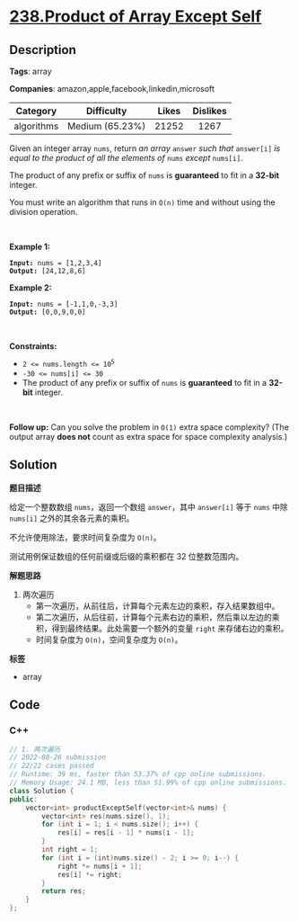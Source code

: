 # [238.Product of Array Except Self](https://leetcode.com/problems/product-of-array-except-self/description/)

## Description

**Tags**: array

**Companies**: amazon,apple,facebook,linkedin,microsoft

|  Category  |   Difficulty    | Likes | Dislikes |
| :--------: | :-------------: | :---: | :------: |
| algorithms | Medium (65.23%) | 21252 |   1267   |

<p>Given an integer array <code>nums</code>, return <em>an array</em> <code>answer</code> <em>such that</em> <code>answer[i]</code> <em>is equal to the product of all the elements of</em> <code>nums</code> <em>except</em> <code>nums[i]</code>.</p>
<p>The product of any prefix or suffix of <code>nums</code> is <strong>guaranteed</strong> to fit in a <strong>32-bit</strong> integer.</p>
<p>You must write an algorithm that runs in&nbsp;<code>O(n)</code>&nbsp;time and without using the division operation.</p>
<p>&nbsp;</p>
<p><strong class="example">Example 1:</strong></p>
<pre><code><strong>Input:</strong> nums = [1,2,3,4]
<strong>Output:</strong> [24,12,8,6]</code></pre><p><strong class="example">Example 2:</strong></p>
<pre><code><strong>Input:</strong> nums = [-1,1,0,-3,3]
<strong>Output:</strong> [0,0,9,0,0]</code></pre>
<p>&nbsp;</p>
<p><strong>Constraints:</strong></p>
<ul>
  <li><code>2 &lt;= nums.length &lt;= 10<sup>5</sup></code></li>
  <li><code>-30 &lt;= nums[i] &lt;= 30</code></li>
  <li>The product of any prefix or suffix of <code>nums</code> is <strong>guaranteed</strong> to fit in a <strong>32-bit</strong> integer.</li>
</ul>
<p>&nbsp;</p>
<p><strong>Follow up:</strong>&nbsp;Can you solve the problem in <code>O(1)</code>&nbsp;extra&nbsp;space complexity? (The output array <strong>does not</strong> count as extra space for space complexity analysis.)</p>

## Solution

**题目描述**

给定一个整数数组 `nums`，返回一个数组 `answer`，其中 `answer[i]` 等于 `nums` 中除 `nums[i]` 之外的其余各元素的乘积。

不允许使用除法，要求时间复杂度为 `O(n)`。

测试用例保证数组的任何前缀或后缀的乘积都在 32 位整数范围内。

**解题思路**

1. 两次遍历
   - 第一次遍历，从前往后，计算每个元素左边的乘积，存入结果数组中。
   - 第二次遍历，从后往前，计算每个元素右边的乘积，然后乘以左边的乘积，得到最终结果。此处需要一个额外的变量 `right` 来存储右边的乘积。
   - 时间复杂度为 `O(n)`，空间复杂度为 `O(n)`。

**标签**

- array

<!-- code start -->
## Code

### C++

```cpp
// 1. 两次遍历
// 2022-08-26 submission
// 22/22 cases passed
// Runtime: 39 ms, faster than 53.37% of cpp online submissions.
// Memory Usage: 24.1 MB, less than 51.99% of cpp online submissions.
class Solution {
public:
    vector<int> productExceptSelf(vector<int>& nums) {
        vector<int> res(nums.size(), 1);
        for (int i = 1; i < nums.size(); i++) {
            res[i] = res[i - 1] * nums[i - 1];
        }
        int right = 1;
        for (int i = (int)nums.size() - 2; i >= 0; i--) {
            right *= nums[i + 1];
            res[i] *= right;
        }
        return res;
    }
};
```

<!-- code end -->
